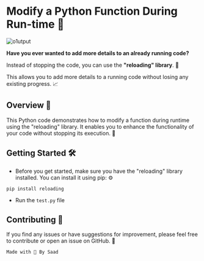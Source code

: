 # Modify a Python Function During Run-time 🚀

![o1utput](https://github.com/SaadARazzaq/PythonLive/assets/123338307/669fd305-08c3-49bd-b8d8-20c5667389ea)

**Have you ever wanted to add more details to an already running code?**

Instead of stopping the code, you can use the **"reloading" library**. 🔄

This allows you to add more details to a running code without losing any existing progress. 📈

## Overview 📝

This Python code demonstrates how to modify a function during runtime using the "reloading" library. It enables you to enhance the functionality of your code without stopping its execution. 🐍

## Getting Started 🛠️

- Before you get started, make sure you have the "reloading" library installed. You can install it using pip: ⚙️

```bash
pip install reloading
```

- Run the `test.py` file

## Contributing 🤝

If you find any issues or have suggestions for improvement, please feel free to contribute or open an issue on GitHub. 🌟

```bash
Made with 💖 By Saad
```
